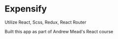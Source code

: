 # Expensify
Utilize React, Scss, Redux, React Router

Built this app as part of Andrew Mead's React course
